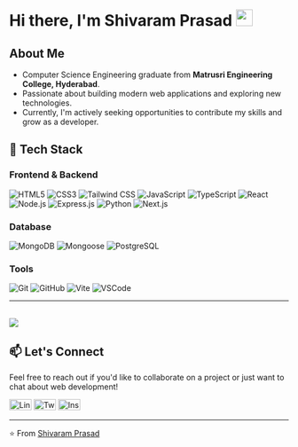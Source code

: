 # Hi there, I'm Shivaram Prasad <img src="https://raw.githubusercontent.com/iampavangandhi/iampavangandhi/master/gifs/Hi.gif" width="30px">

## About Me

- Computer Science Engineering graduate from **Matrusri Engineering College, Hyderabad**. 
- Passionate about building modern web applications and exploring new technologies. 
- Currently, I'm actively seeking opportunities to contribute my skills and grow as a developer.

## 🚀 Tech Stack

### Frontend & Backend
![HTML5](https://img.shields.io/badge/-HTML5-E34F26?style=flat-square&logo=html5&logoColor=white)
![CSS3](https://img.shields.io/badge/-CSS3-1572B6?style=flat-square&logo=css3&logoColor=white)
![Tailwind CSS](https://img.shields.io/badge/-Tailwind-38B2AC?style=flat-square&logo=tailwind-css&logoColor=white)
![JavaScript](https://img.shields.io/badge/-JavaScript-F7DF1E?style=flat-square&logo=javascript&logoColor=black)
![TypeScript](https://img.shields.io/badge/-TypeScript-3178C6?style=flat-square&logo=typescript&logoColor=white)
![React](https://img.shields.io/badge/-React-61DAFB?style=flat-square&logo=react&logoColor=white)
![Node.js](https://img.shields.io/badge/-Node.js-339933?style=flat-square&logo=node.js&logoColor=white)
![Express.js](https://img.shields.io/badge/-Express.js-000000?style=flat-square&logo=express&logoColor=white)
![Python](https://img.shields.io/badge/-Python-3776AB?style=flat-square&logo=python&logoColor=white)
![Next.js](https://img.shields.io/badge/-Next.js-000000?style=flat-square&logo=next.js&logoColor=white)


### Database
![MongoDB](https://img.shields.io/badge/-MongoDB-47A248?style=flat-square&logo=mongodb&logoColor=white)
![Mongoose](https://img.shields.io/badge/-Mongoose-47A248?style=flat-square&logo=mongoose&logoColor=white)
![PostgreSQL](https://img.shields.io/badge/-PostgreSQL-4169E1?style=flat-square&logo=postgresql&logoColor=white)

### Tools
![Git](https://img.shields.io/badge/-Git-F05032?style=flat-square&logo=git&logoColor=white)
![GitHub](https://img.shields.io/badge/-GitHub-181717?style=flat-square&logo=github&logoColor=white)
![Vite](https://img.shields.io/badge/-Vite-646CFF?style=flat-square&logo=vite&logoColor=white)
![VSCode](https://img.shields.io/badge/-VSCode-007ACC?style=flat-square&logo=vscode&logoColor=white)


 
---
<br />
<a href="https://github.com/shivaram-dev">
  <img src="https://github-readme-stats.vercel.app/api/top-langs/?username=shivaram-dev&theme=radical&hide=glsl,python" />
</a>

## 📫 Let's Connect

Feel free to reach out if you'd like to collaborate on a project or just want to chat about web development!
<br />

<a href="https://www.linkedin.com/in/shivaram-dev/"><img src="https://raw.githubusercontent.com/rahuldkjain/github-profile-readme-generator/master/src/images/icons/Social/linked-in-alt.svg" alt="LinkedIn" height="20" width="40" /></a>
<a href="https://x.com/shivaram_dev"><img src="https://raw.githubusercontent.com/rahuldkjain/github-profile-readme-generator/master/src/images/icons/Social/twitter.svg" alt="Twitter" height="20" width="40" /></a>
<a href="https://www.instagram.com/shivaram.dev/"><img src="https://raw.githubusercontent.com/rahuldkjain/github-profile-readme-generator/master/src/images/icons/Social/instagram.svg" alt="Instagram" height="20" width="40" /></a>

---

⭐️ From [Shivaram Prasad](https://github.com/shivaramprasad)
